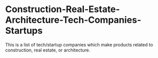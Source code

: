 # Construction-Real-Estate-Architecture-Tech-Companies-Startups
This is a list of tech/startup companies which make products related to construction, real estate, or architecture.
